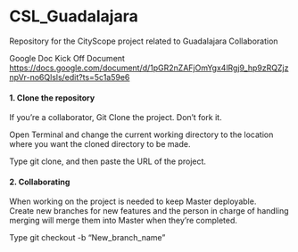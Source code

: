 # CSL_Guadalajara
Repository for the CityScope project related to Guadalajara Collaboration

Google Doc Kick Off Document
https://docs.google.com/document/d/1pGR2nZAFjOmYgx4lRgj9_hp9zRQZjznpVr-no6Qlsls/edit?ts=5c1a59e6


#### 1. Clone the repository
If you’re a collaborator, Git Clone the project. Don’t fork it.

Open Terminal and change the current working directory to the location where you want the cloned directory to be made.

Type git clone, and then paste the URL of the project.

#### 2. Collaborating
When working on the project is needed to keep Master deployable. 
</br>Create new branches for new features and the person in charge of handling merging will merge them into Master when they’re completed.

Type git checkout -b “New_branch_name”


